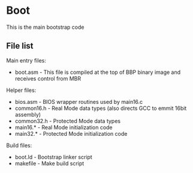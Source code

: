 Boot
====

This is the main bootstrap code

File list
---------

Main entry files:
* boot.asm - This file is compiled at the top of BBP binary image and receives control from MBR

Helper files:
* bios.asm - BIOS wrapper routines used by main16.c
* common16.h - Real Mode data types (also directs GCC to emmit 16bit assembly)
* common32.h - Protected Mode data types
* main16.* - Real Mode initialization code
* main32.* - Protected Mode initialization code

Build files:
* boot.ld - Bootstrap linker script
* makefile - Make build script
